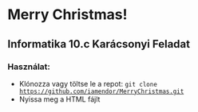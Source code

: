 # Merry Christmas!

## Informatika 10.c Karácsonyi Feladat

### Használat:

- Klónozza vagy töltse le a repot: <code>git clone https://github.com/iamendor/MerryChristmas.git</code>
- Nyissa meg a HTML fájlt
